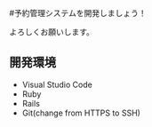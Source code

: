 #予約管理システムを開発しましょう！

よろしくお願いします。

## 開発環境

* Visual Studio Code
* Ruby
* Rails
* Git(change from HTTPS to SSH)

